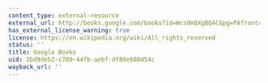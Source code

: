 ```yaml
---
content_type: external-resource
external_url: http://books.google.com/books?id=Wcs0mQXgBQ4C&pg=PAfrontcover
has_external_license_warning: true
license: https://en.wikipedia.org/wiki/All_rights_reserved
status: ''
title: Google Books
uid: 2bd9deb2-c789-44fb-aebf-df80e688d54c
wayback_url: ''
---
```


